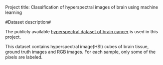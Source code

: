 Project title: Classification of hyperspectral images of brain using machine learning 

#Dataset description# 

The publicly available [hyperspectral dataset of brain cancer](https://hsibraindatabase.iuma.ulpgc.es/) is used in this project.

This dataset contains hyperspectral image(HSI) cubes of brain tissue, ground truth images and RGB images. For each sample, only some of the pixels are labeled. 

 


